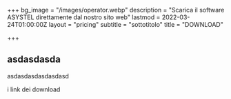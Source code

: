 +++
bg_image = "/images/operator.webp"
description = "Scarica il software ASYSTEL direttamente dal nostro sito web"
lastmod = 2022-03-24T01:00:00Z
layout = "pricing"
subtitle = "sottotitolo"
title = "DOWNLOAD"

+++
## asdasdasda

asdasdasdasdasdasd

i link dei download